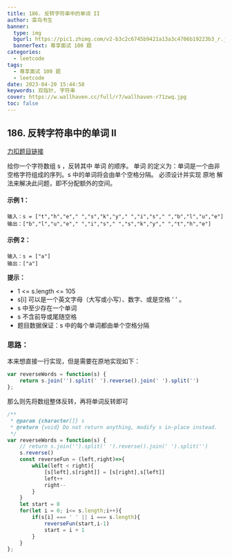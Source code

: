 ```yaml
---
title: 186. 反转字符串中的单词 II
author: 菜鸟书生
banner:
  type: img
  bgurl: https://pic1.zhimg.com/v2-b3c2c6745b9421a13a3c4706b19223b3_r.jpg
  bannerText: 尊享面试 100 题
categories:
  - leetcode
tags:
  - 尊享面试 100 题
  - leetcode
date: 2023-04-20 15:44:58
keywords: 双指针, 字符串
cover: https://w.wallhaven.cc/full/r7/wallhaven-r71zwq.jpg
toc: false
---
```


## 186. 反转字符串中的单词 II
[力扣题目链接](https://leetcode.cn/problems/reverse-words-in-a-string-ii/?envType=study-plan-v2&id=premium-algo-100)

给你一个字符数组 s ，反转其中 单词 的顺序。
单词 的定义为：单词是一个由非空格字符组成的序列。s 中的单词将会由单个空格分隔。
必须设计并实现 原地 解法来解决此问题，即不分配额外的空间。


#### **示例 1：**
```
输入：s = ["t","h","e"," ","s","k","y"," ","i","s"," ","b","l","u","e"]
输出：["b","l","u","e"," ","i","s"," ","s","k","y"," ","t","h","e"]
```
#### **示例 2：**
```
输入：s = ["a"]
输出：["a"]
```

**提示：**
* 1 <= s.length <= 105
* s[i] 可以是一个英文字母（大写或小写）、数字、或是空格 ' ' 。
* s 中至少存在一个单词
* s 不含前导或尾随空格
* 题目数据保证：s 中的每个单词都由单个空格分隔

### 思路：
本来想直接一行实现，但是需要在原地实现如下：

```javascript
var reverseWords = function(s) {
    return s.join('').split(' ').reverse().join(' ').split('')
};
```
那么则先将数组整体反转，再将单词反转即可
```javascript
/**
 * @param {character[]} s
 * @return {void} Do not return anything, modify s in-place instead.
 */
var reverseWords = function(s) {
    // return s.join('').split(' ').reverse().join(' ').split('')
    s.reverse()
    const reverseFun = (left,right)=>{
        while(left < right){
            [s[left],s[right]] = [s[right],s[left]]
            left++
            right--
        }
    }
    let start = 0
    for(let i = 0; i<= s.length;i++){
        if(s[i] === ' ' || i === s.length){
            reverseFun(start,i-1)
            start = i + 1
        }
    }
};
```